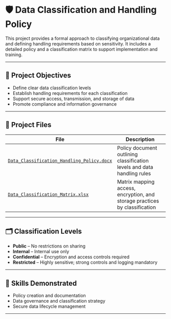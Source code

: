 # 🛡️ Data Classification and Handling Policy

This project provides a formal approach to classifying organizational data and defining handling requirements based on sensitivity. It includes a detailed policy and a classification matrix to support implementation and training.

---

## 🎯 Project Objectives

- Define clear data classification levels  
- Establish handling requirements for each classification  
- Support secure access, transmission, and storage of data  
- Promote compliance and information governance  

---

## 📁 Project Files

| File | Description |
|------|-------------|
| [`Data_Classification_Handling_Policy.docx`](./Data_Classification_Handling_Policy.docx) | Policy document outlining classification levels and data handling rules |
| [`Data_Classification_Matrix.xlsx`](./Data_Classification_Matrix.xlsx) | Matrix mapping access, encryption, and storage practices by classification |

---

## 🗂️ Classification Levels

- **Public** – No restrictions on sharing  
- **Internal** – Internal use only  
- **Confidential** – Encryption and access controls required  
- **Restricted** – Highly sensitive; strong controls and logging mandatory  

---

## 🧠 Skills Demonstrated

- Policy creation and documentation  
- Data governance and classification strategy  
- Secure data lifecycle management  

---
